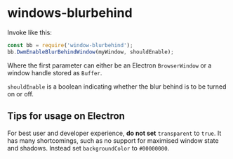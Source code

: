 # windows-blurbehind

Invoke like this:

```js
const bb = require('window-blurbehind');
bb.DwmEnableBlurBehindWindow(myWindow, shouldEnable);
```

Where the first parameter can either be an Electron `BrowserWindow` or a window handle stored as `Buffer`.

`shouldEnable` is a boolean indicating whether the blur behind is to be turned on or off.

## Tips for usage on Electron

For best user and developer experience, **do not set** `transparent` to `true`. It has many shortcomings, such as no support for maximised window state and shadows. Instead set `backgroundColor` to `#00000000`.